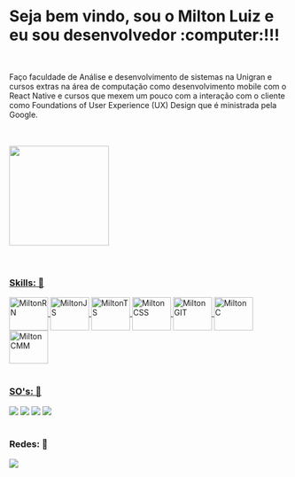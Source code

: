 <h1>Seja bem vindo, sou o Milton Luiz e eu sou desenvolvedor :computer:!!!</h1>
</br>

Faço faculdade de Análise e 
desenvolvimento de sistemas na Unigran e cursos extras na área de computação como 
desenvolvimento mobile com o React Native e cursos que mexem um pouco com a interação 
com o cliente como Foundations of User Experience (UX) Design que é ministrada pela Google.


</br>
</br>

<div>
    <a href ="https://github.com/coutmilton">
    <img height="180em" src="https://github-readme-stats.vercel.app/api?username=coutmilton&show_icons=true&theme=gruvbox"/>
</div>

</br>
</br>

<h3>Skills: 🚀</h3>
<div>
    <img align="center" alt="MiltonRN" height='60' width="70" src="https://cdn.jsdelivr.net/gh/devicons/devicon/icons/react/react-original.svg"/>
    <img align="center" alt="MiltonJS" height='60' width="70" src="https://cdn.jsdelivr.net/gh/devicons/devicon/icons/javascript/javascript-original.svg"/>
    <img align="center" alt="MiltonTS" height='60' width="70" src="https://cdn.jsdelivr.net/gh/devicons/devicon/icons/typescript/typescript-original.svg"/>
    <img align="center" alt="MiltonCSS" height='60' width="70" src="https://cdn.jsdelivr.net/gh/devicons/devicon/icons/css3/css3-original-wordmark.svg"/>
    <img align="center" alt="MiltonGIT" height='60' width="70" src="https://cdn.jsdelivr.net/gh/devicons/devicon/icons/git/git-original-wordmark.svg"/>
    <img align="center" alt="MiltonC" height='60' width="70" src="https://cdn.jsdelivr.net/gh/devicons/devicon/icons/c/c-original.svg"/>
    <img align="center" alt="MiltonCMM" height='60' width="70" src="https://cdn.jsdelivr.net/gh/devicons/devicon/icons/cplusplus/cplusplus-original.svg"/>
</div>

</br>

<h3>SO's: 📱</h3>

<div>
    <a href="https://www.android.com/" target="_blank"><img src="https://img.shields.io/badge/Android-3DDC84?style=for-the-badge&logo=android&logoColor=white"></a>
    <a href="https://www.apple.com/br/ios/ios-15/" target="_blank"><img src="https://img.shields.io/badge/iOS-000000?style=for-the-badge&logo=ios&logoColor=white"></a>
    <a href="https://www.microsoft.com/en-us/windows?r=1"><img src="https://img.shields.io/badge/Windows-0078D6?style=for-the-badge&logo=windows&logoColor=white"></a>
    <a href="https://ubuntu.com/" target="_blank"><img src="https://img.shields.io/badge/Ubuntu-E95420?style=for-the-badge&logo=ubuntu&logoColor=white"></a>
</div>

</br>

<h3>Redes: 🔗</h3>
<div>
    <a href="https://www.linkedin.com/in/coutmilton/" target="_blank"><img src="https://img.shields.io/badge/LinkedIn-0077B5?style=for-the-badge&logo=linkedin&logoColor=white"></a>
</div>

